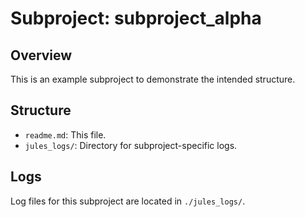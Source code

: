 # Subproject: subproject_alpha

## Overview

This is an example subproject to demonstrate the intended structure.

## Structure

- `readme.md`: This file.
- `jules_logs/`: Directory for subproject-specific logs.

## Logs

Log files for this subproject are located in `./jules_logs/`.
